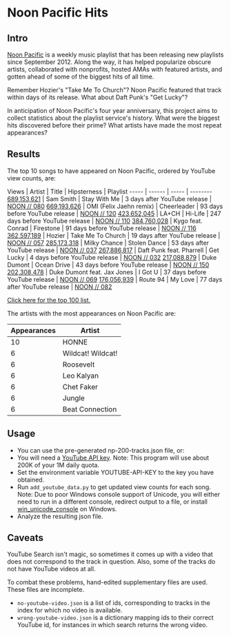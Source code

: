 Noon Pacific Hits
=================

Intro
-----
[Noon Pacific](https://noonpacific.com/) is a weekly music playlist that
has been releasing new playlists since September 2012. Along the way, it
has helped popularize obscure artists, collaborated with nonprofits, hosted
AMAs with featured artists, and gotten ahead of some of the biggest hits of
all time.

Remember Hozier's "Take Me To Church"? Noon Pacific featured that track
within days of its release. What about Daft Punk's "Get Lucky"?

In anticipation of Noon Pacific's four year anniversary, this project aims
to collect statistics about the playlist service's history. What were the
biggest hits discovered before their prime? What artists have made the most
repeat appearances?


Results
-------
The top 10 songs to have appeared on Noon Pacific, ordered by YouTube view
counts, are:

Views | Artist | Title | Hipsterness | Playlist
----- | ------ | ----- | --------
[689,153,621](https://youtube.com/watch?v=pB-5XG-DbAA) | Sam Smith | Stay With Me | 3 days after YouTube release | [NOON // 080](http://noonpacific.com/#/weekly/noon-080/sam-smith-stay-with-me)
[669,193,626](https://youtube.com/watch?v=jGflUbPQfW8) | OMI (Felix Jaehn remix) | Cheerleader | 93 days before YouTube release | [NOON // 120](http://noonpacific.com/#/weekly/noon-120/omi-felix-jaehn-remix-cheerleader)
[423,652,045](https://youtube.com/watch?v=tD4HCZe-tew) | LA+CH | Hi-Life | 247 days before YouTube release | [NOON // 110](http://noonpacific.com/#/weekly/noon-110/la-ch-hi-life)
[384,760,028](https://youtube.com/watch?v=9Sc-ir2UwGU) | Kygo feat. Conrad | Firestone | 91 days before YouTube release | [NOON // 116](http://noonpacific.com/#/weekly/noon-116/kygo-feat-conrad-firestone)
[362,597,189](https://youtube.com/watch?v=MYSVMgRr6pw) | Hozier | Take Me To Church | 19 days after YouTube release | [NOON // 057](http://noonpacific.com/#/weekly/noon-057/hozier-take-me-to-church)
[285,173,318](https://youtube.com/watch?v=iX-QaNzd-0Y) | Milky Chance | Stolen Dance | 53 days after YouTube release | [NOON // 037](http://noonpacific.com/#/weekly/noon-037/milky-chance-stolen-dance)
[267,886,817](https://youtube.com/watch?v=5NV6Rdv1a3I) | Daft Punk feat. Pharrell | Get Lucky | 4 days before YouTube release | [NOON // 032](http://noonpacific.com/#/weekly/noon-032/daft-punk-feat-pharrell-get-lucky)
[217,088,879](https://youtube.com/watch?v=KDxJlW6cxRk) | Duke Dumont | Ocean Drive | 43 days before YouTube release | [NOON // 150](http://noonpacific.com/#/weekly/noon-150/duke-dumont-ocean-drive)
[202,308,478](https://youtube.com/watch?v=FHCYHldJi_g) | Duke Dumont feat. Jax Jones | I Got U | 37 days before YouTube release | [NOON // 069](http://noonpacific.com/#/weekly/noon-069/duke-dumont-feat-jax-jones-i-got-u)
[176,056,939](https://youtube.com/watch?v=BS46C2z5lVE) | Route 94 | My Love | 77 days after YouTube release | [NOON // 082](http://noonpacific.com/#/weekly/noon-082/route-94-my-love)




[Click here for the top 100 list.](top_100.md)


The artists with the most appearances on Noon Pacific are:

Appearances | Artist
----------- | ------
10 | HONNE
6 | Wildcat! Wildcat!
6 | Roosevelt
6 | Leo Kalyan
6 | Chet Faker
6 | Jungle
6 | Beat Connection


Usage
-----
* You can use the pre-generated np-200-tracks.json file, or:
* You will need a [YouTube API key](https://developers.google.com/youtube/v3/getting-started).
Note: This program will use about 200K of your 1M daily quota.
* Set the environment variable YOUTUBE-API-KEY to the key
you have obtained.
* Run `add_youtube_data.py` to get updated view counts for each song.
Note: Due to poor Windows console support of Unicode, you will either
need to run in a different console, redirect output to a file, or install
[win_unicode_console](https://pypi.python.org/pypi/win_unicode_console)
on Windows.
* Analyze the resulting json file.

Caveats
-------
YouTube Search isn't magic, so sometimes it comes up with a video that
does not correspond to the track in question. Also, some of the tracks
do not have YouTube videos at all.

To combat these problems, hand-edited supplementary files are used. These
files are incomplete.
* `no-youtube-video.json` is a list of ids, corresponding to tracks in
the index for which no video is available.
* `wrong-youtube-video.json` is a dictionary mapping ids to their correct
YouTube id, for instances in which search returns the wrong video.